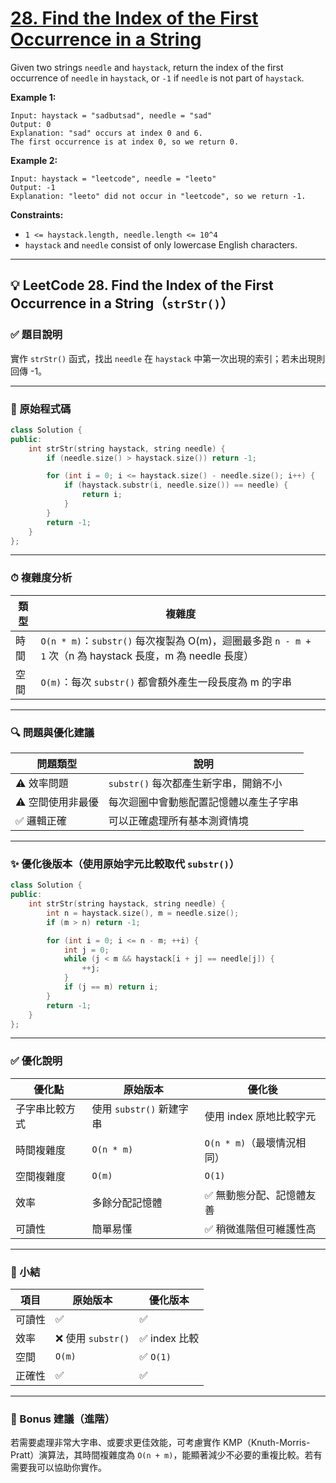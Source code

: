 # [28. Find the Index of the First Occurrence in a String](https://leetcode.com/problems/find-the-index-of-the-first-occurrence-in-a-string/description/)

Given two strings <code>needle</code> and <code>haystack</code>, return the index of the first occurrence of <code>needle</code> in <code>haystack</code>, or <code>-1</code> if <code>needle</code> is not part of <code>haystack</code>.

**Example 1:** 

```
Input: haystack = "sadbutsad", needle = "sad"
Output: 0
Explanation: "sad" occurs at index 0 and 6.
The first occurrence is at index 0, so we return 0.
```

**Example 2:** 

```
Input: haystack = "leetcode", needle = "leeto"
Output: -1
Explanation: "leeto" did not occur in "leetcode", so we return -1.
```

**Constraints:** 

- <code>1 <= haystack.length, needle.length <= 10^4</code>
- <code>haystack</code> and <code>needle</code> consist of only lowercase English characters.

---

## 💡 LeetCode 28. Find the Index of the First Occurrence in a String（`strStr()`）

### ✅ 題目說明

實作 `strStr()` 函式，找出 `needle` 在 `haystack` 中第一次出現的索引；若未出現則回傳 -1。

---

### 🔢 原始程式碼

```cpp
class Solution {
public:
    int strStr(string haystack, string needle) {
        if (needle.size() > haystack.size()) return -1;

        for (int i = 0; i <= haystack.size() - needle.size(); i++) {
            if (haystack.substr(i, needle.size()) == needle) {
                return i;
            }
        }
        return -1;
    }
};
```

---

### ⏱ 複雜度分析

| 類型 | 複雜度                                                                                 |
| -- | ----------------------------------------------------------------------------------- |
| 時間 | `O(n * m)`：`substr()` 每次複製為 O(m)，迴圈最多跑 `n - m + 1` 次（n 為 haystack 長度，m 為 needle 長度） |
| 空間 | `O(m)`：每次 `substr()` 都會額外產生一段長度為 m 的字串                                              |

---

### 🔍 問題與優化建議

| 問題類型      | 說明                       |
| --------- | ------------------------ |
| ⚠ 效率問題    | `substr()` 每次都產生新字串，開銷不小 |
| ⚠ 空間使用非最優 | 每次迴圈中會動態配置記憶體以產生子字串      |
| ✅ 邏輯正確    | 可以正確處理所有基本測資情境           |

---

### ✨ 優化後版本（使用原始字元比較取代 `substr()`）

```cpp
class Solution {
public:
    int strStr(string haystack, string needle) {
        int n = haystack.size(), m = needle.size();
        if (m > n) return -1;

        for (int i = 0; i <= n - m; ++i) {
            int j = 0;
            while (j < m && haystack[i + j] == needle[j]) {
                ++j;
            }
            if (j == m) return i;
        }
        return -1;
    }
};
```

---

### ✅ 優化說明

| 優化點     | 原始版本               | 優化後                |
| ------- | ------------------ | ------------------ |
| 子字串比較方式 | 使用 `substr()` 新建字串 | 使用 index 原地比較字元    |
| 時間複雜度   | `O(n * m)`         | `O(n * m)`（最壞情況相同） |
| 空間複雜度   | `O(m)`             | `O(1)`             |
| 效率      | 多餘分配記憶體            | ✅ 無動態分配、記憶體友善      |
| 可讀性     | 簡單易懂               | ✅ 稍微進階但可維護性高       |

---

### 📌 小結

| 項目  | 原始版本            | 優化版本       |
| --- | --------------- | ---------- |
| 可讀性 | ✅               | ✅          |
| 效率  | ❌ 使用 `substr()` | ✅ index 比較 |
| 空間  | `O(m)`          | ✅ `O(1)`   |
| 正確性 | ✅               | ✅          |

---

### 🔄 Bonus 建議（進階）

若需要處理非常大字串、或要求更佳效能，可考慮實作 KMP（Knuth-Morris-Pratt）演算法，其時間複雜度為 `O(n + m)`，能顯著減少不必要的重複比較。若有需要我可以協助你實作。
